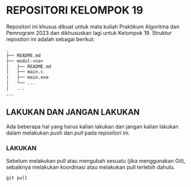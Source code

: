 # REPOSITORI KELOMPOK 19

Repositori ini khusus dibuat untuk mata kuliah Praktikum Algoritma dan Pemrogram 2023 dan dikhususkan lagi untuk Kelompok 19. Struktur repositori ini adalah sebagai berikut:

```txt
.
├── README.md
├── modul-<no>
│   ├── README.md
|   ├── main.c
|   ├── main.exe
│   └── ...
│   ...
...
```

## LAKUKAN DAN JANGAN LAKUKAN

Ada beberapa hal yang harus kalian lakukan dan jangan kalian lakukan dalam melakukan *push* dan *pull* pada repositori ini.

### LAKUKAN

Sebelum melakukan pull atau mengubah sesuatu (jika menggunakan Git), sebaiknya melakukan koordinasi atau melakukan pull terlebih dahulu.

```terminal
git pull
```
